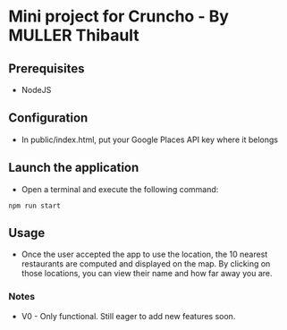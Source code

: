 # Mini project for Cruncho - By MULLER Thibault

## Prerequisites

- NodeJS

## Configuration

- In public/index.html, put your Google Places API key where it belongs

## Launch the application

- Open a terminal and execute the following command:

```
npm run start
```

## Usage

- Once the user accepted the app to use the location, the 10 nearest restaurants are computed and displayed on the map.
  By clicking on those locations, you can view their name and how far away you are.

### Notes

- V0 - Only functional.
  Still eager to add new features soon.
